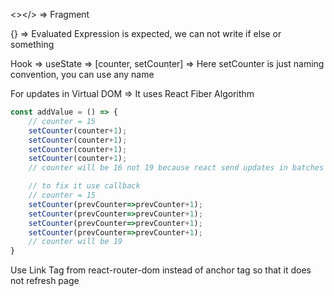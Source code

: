 <></> => Fragment

{} => Evaluated Expression is expected, we can not write if else or something

Hook => useState => [counter, setCounter] => Here setCounter is just naming convention, you can use any name

For updates in Virtual DOM => It uses React Fiber Algorithm

```js
const addValue = () => {
    // counter = 15
    setCounter(counter+1);
    setCounter(counter+1);
    setCounter(counter+1);
    setCounter(counter+1);
    // counter will be 16 not 19 because react send updates in batches

    // to fix it use callback
    // counter = 15
    setCounter(prevCounter=>prevCounter+1);
    setCounter(prevCounter=>prevCounter+1);
    setCounter(prevCounter=>prevCounter+1);
    setCounter(prevCounter=>prevCounter+1);
    // counter will be 19
}
```
Use Link Tag from react-router-dom instead of anchor tag so that it does not refresh page



